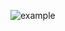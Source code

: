 ![example](https://github.com/svend-laurids/cuneiform_adder/assets/93762723/2a803ac0-9347-40f1-a587-663d596b39c7)
